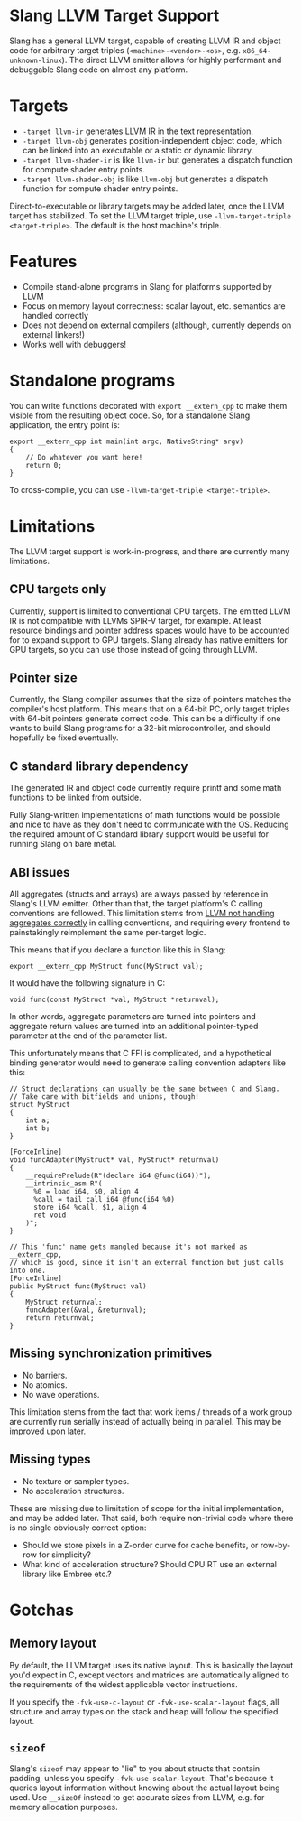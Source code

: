 Slang LLVM Target Support
========================

Slang has a general LLVM target, capable of creating LLVM IR and object code
for arbitrary target triples (`<machine>-<vendor>-<os>`, e.g.
`x86_64-unknown-linux`). The direct LLVM emitter allows for highly performant
and debuggable Slang code on almost any platform.

# Targets

* `-target llvm-ir` generates LLVM IR in the text representation.
* `-target llvm-obj` generates position-independent object code, which can be 
linked into an executable or a static or dynamic library.
* `-target llvm-shader-ir` is like `llvm-ir` but generates a dispatch function for compute shader entry points.
* `-target llvm-shader-obj` is like `llvm-obj` but generates a dispatch function for compute shader entry points.

Direct-to-executable or library targets may be added later, once the LLVM target
has stabilized. To set the LLVM target triple, use
`-llvm-target-triple <target-triple>`. The default is the host machine's triple.

# Features

* Compile stand-alone programs in Slang for platforms supported by LLVM
* Focus on memory layout correctness: scalar layout, etc. semantics are handled correctly
* Does not depend on external compilers (although, currently depends on external linkers!)
* Works well with debuggers!

# Standalone programs

You can write functions decorated with `export __extern_cpp` to make them visible
from the resulting object code. So, for a standalone Slang application, the entry
point is:

```slang
export __extern_cpp int main(int argc, NativeString* argv)
{
    // Do whatever you want here!
    return 0;
}
```

To cross-compile, you can use `-llvm-target-triple <target-triple>`.

# Limitations

The LLVM target support is work-in-progress, and there are currently many
limitations.

## CPU targets only

Currently, support is limited to conventional CPU targets. The emitted LLVM IR
is not compatible with LLVMs SPIR-V target, for example. At least resource
bindings and pointer address spaces would have to be accounted for to expand
support to GPU targets. Slang already has native emitters for GPU targets, so
you can use those instead of going through LLVM.

## Pointer size

Currently, the Slang compiler assumes that the size of pointers matches the
compiler's host platform. This means that on a 64-bit PC, only target triples
with 64-bit pointers generate correct code. This can be a difficulty if one
wants to build Slang programs for a 32-bit microcontroller, and should
hopefully be fixed eventually.

## C standard library dependency

The generated IR and object code currently require printf and some math
functions to be linked from outside.

Fully Slang-written implementations of math functions would be possible and
nice to have as they don't need to communicate with the OS. Reducing the
required amount of C standard library support would be useful for running Slang
on bare metal.

## ABI issues

All aggregates (structs and arrays) are always passed by reference in Slang's
LLVM emitter. Other than that, the target platform's C calling conventions are
followed. This limitation stems from [LLVM not handling aggregates correctly](https://discourse.llvm.org/t/passing-structs-to-c-functions/83938/8) in calling conventions, and requiring every frontend to painstakingly
reimplement the same per-target logic.

This means that if you declare a function like this in Slang:
```slang
export __extern_cpp MyStruct func(MyStruct val);
```

It would have the following signature in C:
```slang
void func(const MyStruct *val, MyStruct *returnval);
```

In other words, aggregate parameters are turned into pointers and aggregate
return values are turned into an additional pointer-typed parameter at the end
of the parameter list.

This unfortunately means that C FFI is complicated, and a hypothetical binding
generator would need to generate calling convention adapters like this:

```slang
// Struct declarations can usually be the same between C and Slang.
// Take care with bitfields and unions, though!
struct MyStruct
{
    int a;
    int b;
}

[ForceInline]
void funcAdapter(MyStruct* val, MyStruct* returnval)
{
    __requirePrelude(R"(declare i64 @func(i64))");
    __intrinsic_asm R"(
      %0 = load i64, $0, align 4
      %call = tail call i64 @func(i64 %0)
      store i64 %call, $1, align 4
      ret void
    )";
}

// This 'func' name gets mangled because it's not marked as __extern_cpp,
// which is good, since it isn't an external function but just calls into one.
[ForceInline]
public MyStruct func(MyStruct val)
{
    MyStruct returnval;
    funcAdapter(&val, &returnval);
    return returnval;
}
```

## Missing synchronization primitives

* No barriers.
* No atomics.
* No wave operations.

This limitation stems from the fact that work items / threads of a work group
are currently run serially instead of actually being in parallel. This may be
improved upon later.

## Missing types

* No texture or sampler types.
* No acceleration structures.

These are missing due to limitation of scope for the initial implementation,
and may be added later. That said, both require non-trivial code where there is
no single obviously correct option:

* Should we store pixels in a Z-order curve for cache benefits, or row-by-row for simplicity?
* What kind of acceleration structure? Should CPU RT use an external library like Embree etc.?

# Gotchas

## Memory layout

By default, the LLVM target uses its native layout. This is basically the
layout you'd expect in C, except vectors and matrices are automatically aligned
to the requirements of the widest applicable vector instructions.

If you specify the `-fvk-use-c-layout` or `-fvk-use-scalar-layout` flags,
all structure and array types on the stack and heap will follow the specified
layout.

## `sizeof`

Slang's `sizeof` may appear to "lie" to you about structs that contain padding,
unless you specify `-fvk-use-scalar-layout`. That's because it queries layout
information without knowing about the actual layout being used. Use `__sizeOf`
instead to get accurate sizes from LLVM, e.g. for memory allocation purposes.

